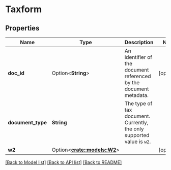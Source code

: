 # Taxform

## Properties

Name | Type | Description | Notes
------------ | ------------- | ------------- | -------------
**doc_id** | Option<**String**> | An identifier of the document referenced by the document metadata. | [optional]
**document_type** | **String** | The type of tax document. Currently, the only supported value is `w2`. | 
**w2** | Option<[**crate::models::W2**](W2.md)> |  | [optional]

[[Back to Model list]](../README.md#documentation-for-models) [[Back to API list]](../README.md#documentation-for-api-endpoints) [[Back to README]](../README.md)


